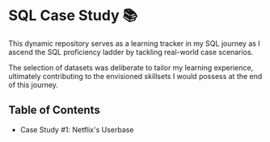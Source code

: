# SQL Case Study 📚

This dynamic repository serves as a learning tracker in my SQL journey as I ascend the SQL proficiency ladder by tackling real-world case scenarios.

The selection of datasets was deliberate to tailor my learning experience, ultimately contributing to the envisioned skillsets I would possess at the end of this journey.

## Table of Contents

- Case Study #1: Netflix's Userbase 
